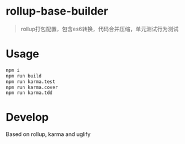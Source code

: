# rollup-base-builder

> rollup打包配置，包含es6转换，代码合并压缩，单元测试行为测试

# Usage

```bash
npm i
npm run build
npm run karma.test
npm run karma.cover
npm run karma.tdd
```

# Develop

Based on rollup, karma and uglify

